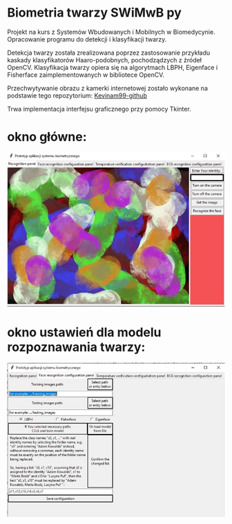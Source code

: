 # Biometria twarzy SWiMwB py
Projekt na kurs z Systemów Wbudowanych i Mobilnych w Biomedycynie. Opracowanie programu do detekcji i klasyfikacji twarzy.

Detekcja twarzy została zrealizowana poprzez zastosowanie przykładu kaskady klasyfikatorów Haaro-podobnych, pochodządzych z źródeł OpenCV.
Klasyfikacja twarzy opiera się na algorytmach LBPH, Eigenface i Fisherface zaimplementowanych w bibliotece OpenCV.

Przechwytywanie obrazu z kamerki internetowej zostało wykonane na podstawie tego repozytorium: [Kevinam99-github](https://github.com/kevinam99/capturing-images-from-webcam-using-opencv-python)

Trwa implementacja interfejsu graficznego przy pomocy Tkinter.

# okno główne:
![](/framev3.JPG)
# okno ustawień dla modelu rozpoznawania twarzy:
![](/framev3_fac.JPG)